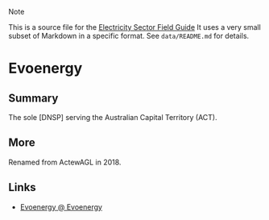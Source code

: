 > [!NOTE] 
> This is a source file for the [Electricity Sector Field Guide](https://grahamlea.github.io/Electricity-Sector-Field-Guide/)
> It uses a very small subset of Markdown in a specific format.
> See `data/README.md` for details.

# Evoenergy


## Summary

The sole [DNSP] serving the Australian Capital Territory (ACT).


## More

Renamed from ActewAGL in 2018.


## Links
- [Evoenergy @ Evoenergy](https://www.evoenergy.com.au/)

